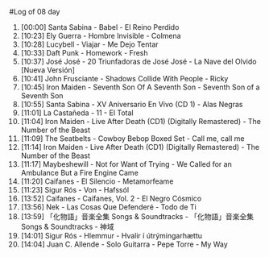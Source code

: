 #Log of 08 day

1. [00:00] Santa Sabina - Babel - El Reino Perdido
1. [10:23] Ely Guerra - Hombre Invisible - Colmena
1. [10:28] Lucybell - Viajar - Me Dejo Tentar
1. [10:33] Daft Punk - Homework - Fresh
1. [10:37] José José - 20 Triunfadoras de José José - La Nave del Olvido [Nueva Versión]
1. [10:41] John Frusciante - Shadows Collide With People - Ricky
1. [10:45] Iron Maiden - Seventh Son Of A Seventh Son - Seventh Son of a Seventh Son
1. [10:55] Santa Sabina - XV Aniversario En Vivo (CD 1) - Alas Negras
1. [11:01] La Castañeda - 11 - El Total
1. [11:04] Iron Maiden - Live After Death (CD1) (Digitally Remastered) - The Number of the Beast
1. [11:09] The Seatbelts - Cowboy Bebop Boxed Set - Call me, call me
1. [11:14] Iron Maiden - Live After Death (CD1) (Digitally Remastered) - The Number of the Beast
1. [11:17] Maybeshewill - Not for Want of Trying - We Called for an Ambulance But a Fire Engine Came
1. [11:20] Caifanes - El Silencio - Metamorfeame
1. [11:23] Sigur Rós - Von - Hafssól
1. [13:52] Caifanes - Caifanes, Vol. 2 - El Negro Cósmico
1. [13:56] Nek - Las Cosas Que Defenderé - Todo de Ti
1. [13:59] 「化物語」音楽全集 Songs & Soundtracks - 「化物語」音楽全集 Songs & Soundtracks - 神域
1. [14:01] Sigur Rós - Hlemmur - Hvalir í útrýmingarhættu
1. [14:04] Juan C. Allende - Solo Guitarra - Pepe Torre - My Way
